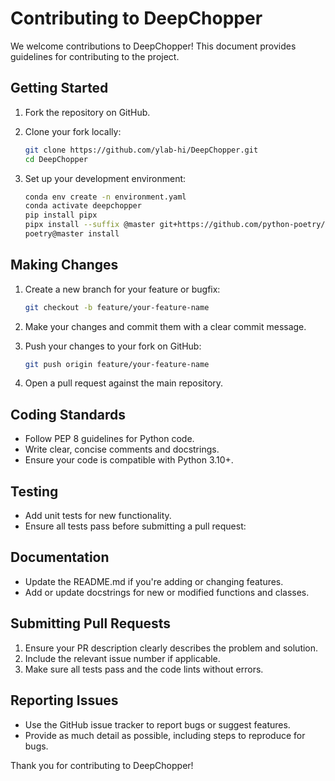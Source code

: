 # Contributing to DeepChopper

We welcome contributions to DeepChopper! This document provides guidelines for contributing to the project.

## Getting Started

1. Fork the repository on GitHub.

2. Clone your fork locally:

   ```bash
   git clone https://github.com/ylab-hi/DeepChopper.git
   cd DeepChopper
   ```

3. Set up your development environment:

   ```bash
   conda env create -n environment.yaml
   conda activate deepchopper
   pip install pipx
   pipx install --suffix @master git+https://github.com/python-poetry/poetry.git@master
   poetry@master install
   ```

## Making Changes

1. Create a new branch for your feature or bugfix:

   ```bash
   git checkout -b feature/your-feature-name
   ```

2. Make your changes and commit them with a clear commit message.

3. Push your changes to your fork on GitHub:

   ```bash
   git push origin feature/your-feature-name
   ```

4. Open a pull request against the main repository.

## Coding Standards

- Follow PEP 8 guidelines for Python code.
- Write clear, concise comments and docstrings.
- Ensure your code is compatible with Python 3.10+.

## Testing

- Add unit tests for new functionality.
- Ensure all tests pass before submitting a pull request:

## Documentation

- Update the README.md if you're adding or changing features.
- Add or update docstrings for new or modified functions and classes.

## Submitting Pull Requests

1. Ensure your PR description clearly describes the problem and solution.
2. Include the relevant issue number if applicable.
3. Make sure all tests pass and the code lints without errors.

## Reporting Issues

- Use the GitHub issue tracker to report bugs or suggest features.
- Provide as much detail as possible, including steps to reproduce for bugs.

Thank you for contributing to DeepChopper!
